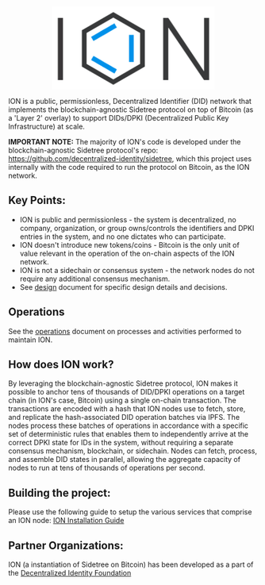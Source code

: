 
<img src="images/logo.png" style="display: block; height: 12em; margin: 0 auto;"/>

ION is a public, permissionless, Decentralized Identifier (DID) network that implements the blockchain-agnostic Sidetree protocol on top of Bitcoin (as a 'Layer 2' overlay) to support DIDs/DPKI (Decentralized Public Key Infrastructure) at scale.

**IMPORTANT NOTE:** The majority of ION's code is developed under the blockchain-agnostic Sidetree protocol's repo: https://github.com/decentralized-identity/sidetree, which this project uses internally with the code required to run the protocol on Bitcoin, as the ION network.

## Key Points:

- ION is public and permissionless - the system is decentralized, no company, organization, or group owns/controls the identifiers and DPKI entries in the system, and no one dictates who can participate.
- ION doesn't introduce new tokens/coins - Bitcoin is the only unit of value relevant in the operation of the on-chain aspects of the ION network.
- ION is not a sidechain or consensus system - the network nodes do not require any additional consensus mechanism.
- See [design](docs/design.md) document for specific design details and decisions.

## Operations

See the [operations](docs/operations.md) document on processes and activities performed to maintain ION.

## How does ION work?

By leveraging the blockchain-agnostic Sidetree protocol, ION makes it possible to anchor tens of thousands of DID/DPKI operations on a target chain (in ION's case, Bitcoin) using a single on-chain transaction. The transactions are encoded with a hash that ION nodes use to fetch, store, and replicate the hash-associated DID operation batches via IPFS. The nodes process these batches of operations in accordance with a specific set of deterministic rules that enables them to independently arrive at the correct DPKI state for IDs in the system, without requiring a separate consensus mechanism, blockchain, or sidechain. Nodes can fetch, process, and assemble DID states in parallel, allowing the aggregate capacity of nodes to run at tens of thousands of operations per second.

## Building the project:

Please use the following guide to setup the various services that comprise an ION node: [ION Installation Guide](https://github.com/decentralized-identity/ion/blob/master/install-guide.md)

## Partner Organizations:

ION (a instantiation of Sidetree on Bitcoin) has been developed as a part of the [Decentralized Identity Foundation](https://identity.foundation/)

